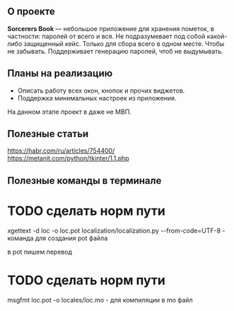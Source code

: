 ## О проекте

**Sorcerers Book** — небольшое приложение для хранения пометок, в частности: паролей от всего и вся.
Не подразумевает под собой какой-либо защищенный кейс. Только для сбора всего в одном месте. Чтобы не забывать.
Поддерживает генерацию паролей, чтоб не выдумывать.

## Планы на реализацию

- Описать работу всех окон, кнопок и прочих виджетов.
- Поддержка минимальных настроек из приложения.

На данном этапе проект в даже не МВП.

## Полезные статьи
https://habr.com/ru/articles/754400/
https://metanit.com/python/tkinter/1.1.php


## Полезные команды в терминале
# TODO сделать норм пути
xgettext -d loc -o loc.pot localization/localization.py --from-code=UTF-8 - команда для создания pot файла

в pot пишем перевод

# TODO сделать норм пути
msgfmt loc.pot -o locales/loc.mo  - для компиляции в mo файл